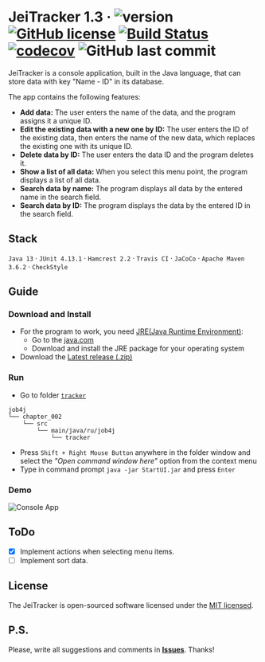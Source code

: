 # JeiTracker 1.3 &middot; ![version](https://img.shields.io/badge/release-beta-yellow) [![GitHub license](https://img.shields.io/badge/license-MIT-brightgreen.svg)](https://github.com/jeikhan/job4j/blob/hotfix_3/LICENSE)  [![Build Status](https://travis-ci.com/jeikhan/job4j.svg?branch=hotfix_3)](https://travis-ci.com/jeikhan/job4j) [![codecov](https://codecov.io/gh/jeikhan/job4j/branch/hotfix_3/graph/badge.svg?token=WUPRSSWI6Y)](https://codecov.io/gh/jeikhan/job4j) ![GitHub last commit](https://img.shields.io/github/last-commit/jeikhan/job4j)

JeiTracker is a console application, built in the Java language, that can store data with key "Name - ID" in its database.

The app contains the following features:

- **Add data:** The user enters the name of the data, and the program assigns it a unique ID.
- **Edit the existing data with a new one by ID:** The user enters the ID of the existing data, then enters the name of the new data, which replaces the existing one with its unique ID.
- **Delete data by ID:** The user enters the data ID and the program deletes it.
- **Show a list of all data:** When you select this menu point, the program displays a list of all data.
- **Search data by name:** The program displays all data by the entered name in the search field.
- **Search data by ID:** The program displays the data by the entered ID in the search field.

## Stack

`Java 13` &middot; `JUnit 4.13.1` &middot; `Hamcrest 2.2` &middot; `Travis CI` &middot; `JaCoCo` &middot; `Apache Maven 3.6.2` &middot; `CheckStyle`

<!-- Example badge
[![Java](https://img.shields.io/badge/-Java_13-F60102?style=flat&logo=java&logoColor=white)](https://www.oracle.com/java/technologies/javase-downloads.html)
-->

## Guide

### Download and Install

- For the program to work, you need [JRE(Java Runtime Environment)](https://ru.wikipedia.org/wiki/Java_Runtime_Environment):
  - Go to the [java.com](https://www.java.com/ru/download/manual.jsp)
  - Download and install the JRE package for your operating system
- Download the [Latest release (.zip)](https://github.com/jeikhan/job4j/releases/tag/v.1.3-beta)

### Run

- Go to folder [`tracker`](https://github.com/jeikhan/job4j/tree/hotfix_3/chapter_002/src/main/java/ru/job4j/tracker)

```
job4j
└── chapter_002
    └── src
        └── main/java/ru/job4j
            └── tracker
```
- Press `Shift + Right Mouse Button` anywhere in the folder window and select the _"Open command window here"_ option from the context menu
- Type in command prompt `java -jar StartUI.jar` and press `Enter`

### Demo

![Console App](https://i.ibb.co/DbZczCw/console-app.png)

## ToDo

- [x] Implement actions when selecting menu items.
- [ ] Implement sort data.

## License

The JeiTracker is open-sourced software licensed under the [MIT licensed](./LICENSE).

## P.S.

Please, write all suggestions and comments in **[Issues](https://github.com/jeikhan/job4j/issues)**. Thanks!